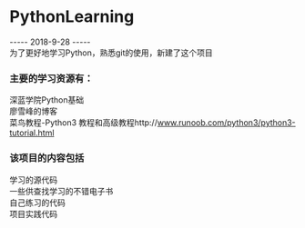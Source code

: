 # PythonLearning
----- 2018-9-28 -----<br>
为了更好地学习Python，熟悉git的使用，新建了这个项目
### 主要的学习资源有：
深蓝学院Python基础 <br>
廖雪峰的博客 <br>
菜鸟教程-Python3 教程和高级教程http://www.runoob.com/python3/python3-tutorial.html

### 该项目的内容包括

学习的源代码<br>
一些供查找学习的不错电子书<br>
自己练习的代码<br>
项目实践代码

